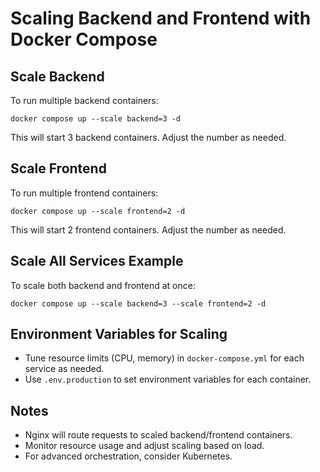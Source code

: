 # Scaling Backend and Frontend with Docker Compose

## Scale Backend

To run multiple backend containers:

```
docker compose up --scale backend=3 -d
```

This will start 3 backend containers. Adjust the number as needed.

## Scale Frontend

To run multiple frontend containers:

```
docker compose up --scale frontend=2 -d
```

This will start 2 frontend containers. Adjust the number as needed.

## Scale All Services Example

To scale both backend and frontend at once:

```
docker compose up --scale backend=3 --scale frontend=2 -d
```

## Environment Variables for Scaling

- Tune resource limits (CPU, memory) in `docker-compose.yml` for each service as needed.
- Use `.env.production` to set environment variables for each container.

## Notes

- Nginx will route requests to scaled backend/frontend containers.
- Monitor resource usage and adjust scaling based on load.
- For advanced orchestration, consider Kubernetes.
